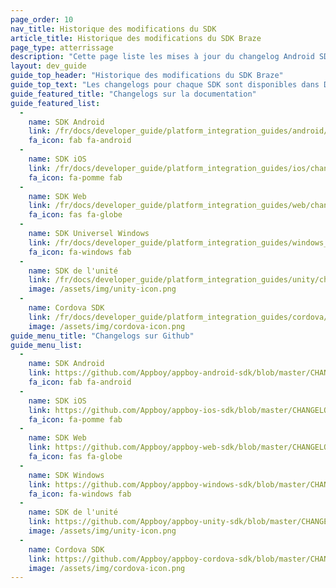 ```yaml
---
page_order: 10
nav_title: Historique des modifications du SDK
article_title: Historique des modifications du SDK Braze
page_type: atterrissage
description: "Cette page liste les mises à jour du changelog Android SDK de Braze."
layout: dev_guide
guide_top_header: "Historique des modifications du SDK Braze"
guide_top_text: "Les changelogs pour chaque SDK sont disponibles dans Docs ou dans leurs dépôts Github individuels liés ci-dessous."
guide_featured_title: "Changelogs sur la documentation"
guide_featured_list:
  - 
    name: SDK Android
    link: /fr/docs/developer_guide/platform_integration_guides/android/changelog/
    fa_icon: fab fa-android
  - 
    name: SDK iOS
    link: /fr/docs/developer_guide/platform_integration_guides/ios/changelog/
    fa_icon: fa-pomme fab
  - 
    name: SDK Web
    link: /fr/docs/developer_guide/platform_integration_guides/web/changelog/
    fa_icon: fas fa-globe
  - 
    name: SDK Universel Windows
    link: /fr/docs/developer_guide/platform_integration_guides/windows_universal/changelog/
    fa_icon: fa-windows fab
  - 
    name: SDK de l'unité
    link: /fr/docs/developer_guide/platform_integration_guides/unity/changelog/
    image: /assets/img/unity-icon.png
  - 
    name: Cordova SDK
    link: /fr/docs/developer_guide/platform_integration_guides/cordova/changelog/
    image: /assets/img/cordova-icon.png
guide_menu_title: "Changelogs sur Github"
guide_menu_list:
  - 
    name: SDK Android
    link: https://github.com/Appboy/appboy-android-sdk/blob/master/CHANGELOG.md
    fa_icon: fab fa-android
  - 
    name: SDK iOS
    link: https://github.com/Appboy/appboy-ios-sdk/blob/master/CHANGELOG.md
    fa_icon: fa-pomme fab
  - 
    name: SDK Web
    link: https://github.com/Appboy/appboy-web-sdk/blob/master/CHANGELOG.md
    fa_icon: fas fa-globe
  - 
    name: SDK Windows
    link: https://github.com/Appboy/appboy-windows-sdk/blob/master/CHANGELOG.md
    fa_icon: fa-windows fab
  - 
    name: SDK de l'unité
    link: https://github.com/Appboy/appboy-unity-sdk/blob/master/CHANGELOG.md
    image: /assets/img/unity-icon.png
  - 
    name: Cordova SDK
    link: https://github.com/Appboy/appboy-cordova-sdk/blob/master/CHANGELOG.md
    image: /assets/img/cordova-icon.png
---
```


